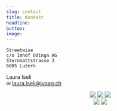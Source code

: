 ```yaml
---
slug: contact
title: Kontakt
headline:
button:
image:
---
```


```
Streetwise
c/o Imhof Odinga AG
Sternmattstrasse 3
6005 Luzern
```

Laura Iseli <br>
&#9993; [laura.iseli@ivoag.ch](mailto:laura.iseli@ivoag.ch)

<center>
  <a href="https://ivoag.ch/"><img src="/logos/ivo.png"></a>
  <a href="https://ethz.ch/"><img src="/logos/eth.png"></a>
  <a href="https://smartuse.ch/"><img src="/logos/smartuse.png"></a>
<br>
  <a href="https://luucy.ch/"><img src="/logos/luucy.png"></a>
  <a href="https://metropolitanraum-zuerich.ch/"><img src="/logos/mrz.png"></a>
</center>
